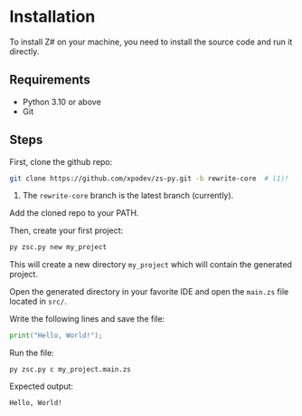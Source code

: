# Installation

To install Z# on your machine, you need to install the source code and run it directly.

## Requirements
- Python 3.10 or above
- Git

## Steps
First, clone the github repo:
```sh
git clone https://github.com/xpodev/zs-py.git -b rewrite-core  # (1)!
```

1. The `rewrite-core` branch is the latest branch (currently).

Add the cloned repo to your PATH.

Then, create your first project:
```cmd
py zsc.py new my_project
```

This will create a new directory `my_project` which will contain the generated project.

Open the generated directory in your favorite IDE and open the `main.zs` file located in `src/`.

Write the following lines and save the file:
```go title="main.zs"
print("Hello, World!");
```

Run the file:
```
py zsc.py c my_project.main.zs
```

Expected output:
```
Hello, World!
```


<!-- ```cmd
pip install zs-py
```

```cmd
zs new my_project
cd my_project
```

```cmd
zs c my_project.main.zs
``` -->
